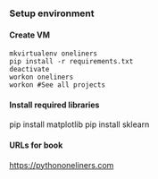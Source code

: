 ### Setup environment

#### Create VM
```
mkvirtualenv oneliners
pip install -r requirements.txt
deactivate
workon oneliners
workon #See all projects
```

#### Install required libraries
pip install matplotlib
pip install sklearn

#### URLs for book
https://pythononeliners.com
